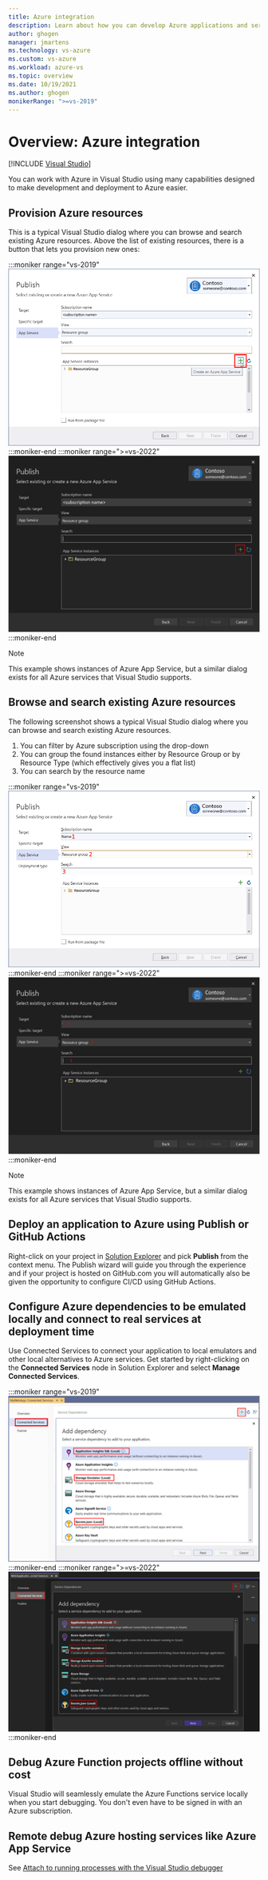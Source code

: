 ```yaml
---
title: Azure integration
description: Learn about how you can develop Azure applications and services in Visual Studio and deploy them to the cloud.
author: ghogen
manager: jmartens
ms.technology: vs-azure
ms.custom: vs-azure
ms.workload: azure-vs
ms.topic: overview
ms.date: 10/19/2021
ms.author: ghogen
monikerRange: ">=vs-2019"
---
```

# Overview: Azure integration

 [!INCLUDE [Visual Studio](~/includes/applies-to-version/vs-windows-only.md)]

You can work with Azure in Visual Studio using many capabilities designed to make development and deployment to Azure easier.

## Provision Azure resources

This is a typical Visual Studio dialog where you can browse and search existing Azure resources. Above the list of existing resources, there is a button that lets you provision new ones:

:::moniker range="vs-2019"
![Screenshot showing how to select an Azure resource.](./media/select-azure-resource.png)
:::moniker-end
:::moniker range=">=vs-2022"
![Screenshot showing how to select an Azure resource.](./media/vs-2022/select-azure-resource.png)
:::moniker-end

> [!NOTE]
> This example shows instances of Azure App Service, but a similar dialog exists for all Azure services that Visual Studio supports.

## Browse and search existing Azure resources

The following screenshot shows a typical Visual Studio dialog where you can browse and search existing Azure resources.

1. You can filter by Azure subscription using the drop-down
2. You can group the found instances either by Resource Group or by Resource Type (which effectively gives you a flat list)
3. You can search by the resource name

:::moniker range="vs-2019"
![Screenshot showing how to browse and search for Azure resources](./media/browse-search-azure-resource.png)
:::moniker-end
:::moniker range=">=vs-2022"
![Screenshot showing how to browse and search for Azure resources](./media/vs-2022/browse-search-azure-resource.png)
:::moniker-end

> [!NOTE]
> This example shows instances of Azure App Service, but a similar dialog exists for all Azure services that Visual Studio supports.

## Deploy an application to Azure using Publish or GitHub Actions

Right-click on your project in [Solution Explorer](../ide/use-solution-explorer.md) and pick **Publish** from the context menu. The Publish wizard will guide you through the experience and if your project is hosted on GitHub.com you will automatically also be given the opportunity to configure CI/CD using GitHub Actions.

## Configure Azure dependencies to be emulated locally and connect to real services at deployment time

Use Connected Services to connect your application to local emulators and other local alternatives to Azure services. Get started by right-clicking on the **Connected Services** node in Solution Explorer and select **Manage Connected Services**.

:::moniker range="vs-2019"
![Screenshot showing local Azure emulators.](./media/local-azure-emulators.png)
:::moniker-end
:::moniker range=">=vs-2022"
![Screenshot showing local Azure emulators.](./media/vs-2022/local-azure-emulators.png)
:::moniker-end

## Debug Azure Function projects offline without cost

Visual Studio will seamlessly emulate the Azure Functions service locally when you start debugging. You don't even have to be signed in with an Azure subscription.

## Remote debug Azure hosting services like Azure App Service

See [Attach to running processes with the Visual Studio debugger](../debugger/attach-to-running-processes-with-the-visual-studio-debugger.md#attach-to-a-net-core-process-running-on-azure-app-service-windows)
